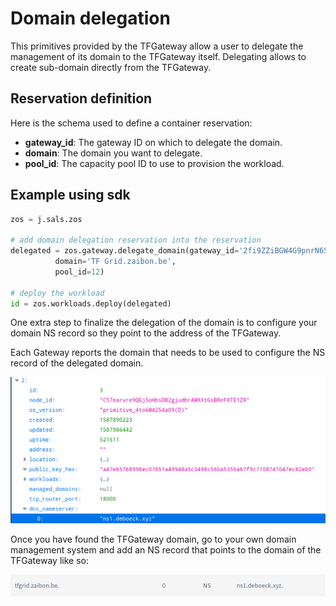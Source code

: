 # Domain delegation

This primitives provided by the TFGateway allow a user to delegate the management of its domain to the TFGateway itself.
Delegating allows to create sub-domain directly from the TFGateway.

## Reservation definition

Here is the schema used to define a container reservation:

* **gateway_id**: The gateway ID on which to delegate the domain.
* **domain**: The domain you want to delegate.
* **pool_id**: The capacity pool ID to use to provision the workload.

## Example using sdk

``` python
zos = j.sals.zos

# add domain delegation reservation into the reservation
delegated = zos.gateway.delegate_domain(gateway_id='2fi9ZZiBGW4G9pnrN656bMfW6x55RSoHDeMrd9pgSA8T',
          domain='TF Grid.zaibon.be',
          pool_id=12)

# deploy the workload
id = zos.workloads.deploy(delegated)
```

One extra step to finalize the delegation of the domain is to configure your domain NS record so they point to the
address of the TFGateway.

Each Gateway reports the domain that needs to be used to configure the NS record of the delegated domain.

![gateway nameserve](./img/gateway_nameserver.png)

Once you have found the TFGateway domain, go to your own domain management system and add an NS record that points to the domain of the TFGateway like so:

![ns record](./img/ns_record.png)
